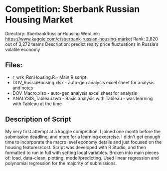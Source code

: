 # Competition: Sberbank Russian Housing Market
Directory: SberbankRussianHousing
WebLink: https://www.kaggle.com/c/sberbank-russian-housing-market
Rank: 2,820 out of 3,272 teams
Description: predict realty price fluctuations in Russia’s volatile economy

## Files:
- r_wrk_RsnHousing.R - Main R script
- DOV_RussiaHousing.xlsx - auto-gen analysis excel sheet for analysis and notes
- DOV_Macro.xlsx - auto-gen analysis excel sheet for analysis
- ANALYSIS_Tableau.twb - Basic analysis with Tableau - was learning with Tableau at the time


## Description of Script
My very first attempt at a kaggle competition.  I joined one month before the submission deadline, and more for a learning excercise.  I didn't get enough time to incorporate the macro level economy details and just focused on the housing features/cost.  Script was developed with R Studio, and then formatted to run in full with setting local variables.  Broken into main pieces of: load, data-clean, plotting, model/predicting.  Used linear regression and polynomial regression for the majority of submissions.